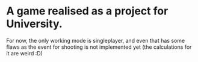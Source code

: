 # A game realised as a project for University.
For now, the only working mode is singleplayer, and even that has some flaws as the event for shooting is not implemented yet (the calculations for it are weird :D)
